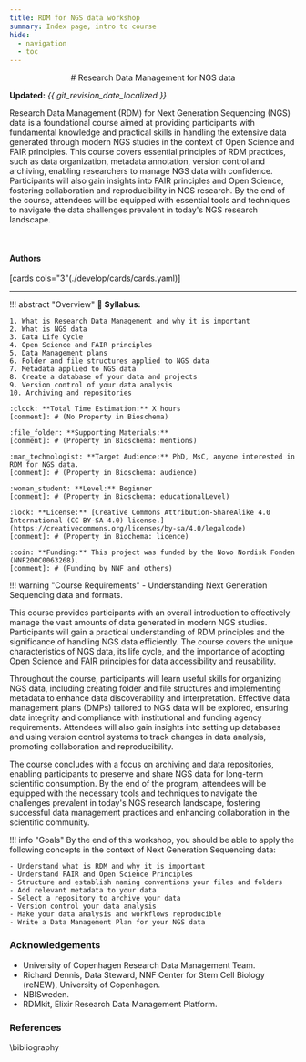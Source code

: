 ```yaml
---
title: RDM for NGS data workshop
summary: Index page, intro to course
hide:
  - navigation
  - toc
---
```


<!--
# Put above to hide navigation (left), toc (right) or footer (bottom)

hide:
  - navigation 
  - toc
  - footer 

# You should hide the navigation if there are no subsections
# You should hide the Table of Contents if there are no important titles
-->

<center>
# Research Data Management for NGS data
</center>

**Updated:** *{{ git_revision_date_localized }}*

Research Data Management (RDM) for Next Generation Sequencing (NGS) data is a foundational course aimed at providing participants with fundamental knowledge and practical skills in handling the extensive data generated through modern NGS studies in the context of Open Science and FAIR principles. This course covers essential principles of RDM practices, such as data organization, metadata annotation, version control and archiving, enabling researchers to manage NGS data with confidence. Participants will also gain insights into FAIR principles and Open Science, fostering collaboration and reproducibility in NGS research. By the end of the course, attendees will be equipped with essential tools and techniques to navigate the data challenges prevalent in today's NGS research landscape.

<br>

<!-- AUTHORS -->
<h4>Authors</h4>

[cards cols="3"(./develop/cards/cards.yaml)]

<hr>

<!-- OVERVIEW OF COURSE -->
!!! abstract "Overview"
    :book: **Syllabus:**

    1. What is Research Data Management and why it is important
    2. What is NGS data
    3. Data Life Cycle
    4. Open Science and FAIR principles
    5. Data Management plans
    6. Folder and file structures applied to NGS data
    7. Metadata applied to NGS data
    8. Create a database of your data and projects
    9. Version control of your data analysis
    10. Archiving and repositories

    :clock: **Total Time Estimation:** X hours  
    [comment]: # (No Property in Bioschema)

    :file_folder: **Supporting Materials:**  
    [comment]: # (Property in Bioschema: mentions)

    :man_technologist: **Target Audience:** PhD, MsC, anyone interested in RDM for NGS data.
    [comment]: # (Property in Bioschema: audience)

    :woman_student: **Level:** Beginner
    [comment]: # (Property in Bioschema: educationalLevel)

    :lock: **License:** [Creative Commons Attribution-ShareAlike 4.0 International (CC BY-SA 4.0) license.](https://creativecommons.org/licenses/by-sa/4.0/legalcode)
    [comment]: # (Property in Biochema: licence)
    
    :coin: **Funding:** This project was funded by the Novo Nordisk Fonden (NNF20OC0063268).
    [comment]: # (Funding by NNF and others)

!!! warning "Course Requirements"
    - Understanding Next Generation Sequencing data and formats.

This course provides participants with an overall introduction to effectively manage the vast amounts of data generated in modern NGS studies. Participants will gain a practical understanding of RDM principles and the significance of handling NGS data efficiently. The course covers the unique characteristics of NGS data, its life cycle, and the importance of adopting Open Science and FAIR principles for data accessibility and reusability.

Throughout the course, participants will learn useful skills for organizing NGS data, including creating folder and file structures and implementing metadata to enhance data discoverability and interpretation. Effective data management plans (DMPs) tailored to NGS data will be explored, ensuring data integrity and compliance with institutional and funding agency requirements. Attendees will also gain insights into setting up databases and using version control systems to track changes in data analysis, promoting collaboration and reproducibility.

The course concludes with a focus on archiving and data repositories, enabling participants to preserve and share NGS data for long-term scientific consumption. By the end of the program, attendees will be equipped with the necessary tools and techniques to navigate the challenges prevalent in today's NGS research landscape, fostering successful data management practices and enhancing collaboration in the scientific community.

!!! info "Goals"
    By the end of this workshop, you should be able to apply the following concepts in the context of Next Generation Sequencing data:

    - Understand what is RDM and why it is important
    - Understand FAIR and Open Science Principles
    - Structure and establish naming conventions your files and folders
    - Add relevant metadata to your data
    - Select a repository to archive your data
    - Version control your data analysis
    - Make your data analysis and workflows reproducible
    - Write a Data Management Plan for your NGS data

### Acknowledgements

- University of Copenhagen Research Data Management Team.
- Richard Dennis, Data Steward, NNF Center for Stem Cell Biology (reNEW), University of Copenhagen.
- NBISweden.
- RDMkit, Elixir Research Data Management Platform.

### References

\bibliography
